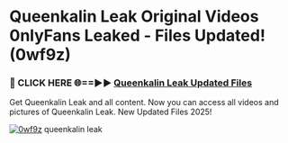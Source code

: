 # Queenkalin Leak Original Videos 0nlyFans Leaked - Files Updated! (0wf9z)

<h3>🔴 CLICK HERE 🌐==►► <a href="https://tinyurl.com/2jnfzry5" rel="nofollow">Queenkalin Leak Updated Files</a></h3>

Get Queenkalin Leak and all content. Now you can access all videos and pictures of Queenkalin Leak. New Updated Files 2025!

[![0wf9z](https://i.imgur.com/GyGTBgg.gif)](https://tinyurl.com/2jnfzry5)
queenkalin leak